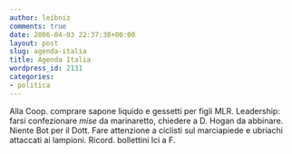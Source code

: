 ```yaml
---
author: leibniz
comments: true
date: 2006-04-03 22:37:38+00:00
layout: post
slug: agenda-italia
title: Agenda Italia
wordpress_id: 2131
categories:
- politica
---
```


Alla Coop. comprare sapone liquido e gessetti per figli MLR. Leadership: farsi confezionare _mise_ da marinaretto, chiedere a D. Hogan da abbinare. Niente Bot per il Dott. Fare attenzione a ciclisti sul marciapiede e ubriachi attaccati ai lampioni. Ricord. bollettini Ici a F.
